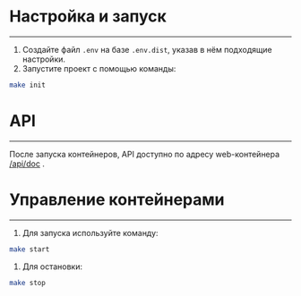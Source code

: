 # Настройка и запуск

---

1. Создайте файл `.env` на базе `.env.dist`, указав в нём подходящие настройки.
1. Запустите проект с помощью команды:
```bash
make init
```

# API

---

После запуска контейнеров, API доступно по адресу web-контейнера [/api/doc](http://localhost/api/doc) .

# Управление контейнерами

---

1. Для запуска используйте команду:
```bash
make start
```
1. Для остановки:
```bash
make stop
```
